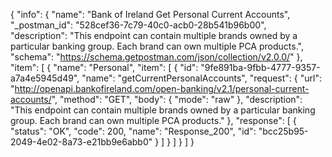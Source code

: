 {
  "info": {
    "name": "Bank of Ireland Get Personal Current Accounts",
    "_postman_id": "528cef36-7c79-40c0-acb0-28b541b96b00",
    "description": "This endpoint can contain multiple brands owned by a particular banking group. Each brand can own multiple PCA products.",
    "schema": "https://schema.getpostman.com/json/collection/v2.0.0/"
  },
  "item": [
    {
      "name": "Personal",
      "item": [
        {
          "id": "9fe891ba-9fbb-4777-9357-a7a4e5945d49",
          "name": "getCurrentPersonalAccounts",
          "request": {
            "url": "http://openapi.bankofireland.com/open-banking/v2.1/personal-current-accounts/",
            "method": "GET",
            "body": {
              "mode": "raw"
            },
            "description": "This endpoint can contain multiple brands owned by a particular banking group. Each brand can own multiple PCA products."
          },
          "response": [
            {
              "status": "OK",
              "code": 200,
              "name": "Response_200",
              "id": "bcc25b95-2049-4e02-8a73-e21bb9e6abb0"
            }
          ]
        }
      ]
    }
  ]
}